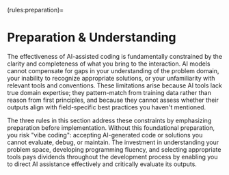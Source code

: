 (rules:preparation)=
# Preparation & Understanding

The effectiveness of AI-assisted coding is fundamentally constrained by the clarity and completeness of what you bring to the interaction. AI models cannot compensate for gaps in your understanding of the problem domain, your inability to recognize appropriate solutions, or your unfamiliarity with relevant tools and conventions. These limitations arise because AI tools lack true domain expertise; they pattern-match from training data rather than reason from first principles, and because they cannot assess whether their outputs align with field-specific best practices you haven't mentioned.

The three rules in this section address these constraints by emphasizing preparation before implementation. Without this foundational preparation, you risk "vibe coding": accepting AI-generated code or solutions you cannot evaluate, debug, or maintain. The investment in understanding your problem space, developing programming fluency, and selecting appropriate tools pays dividends throughout the development process by enabling you to direct AI assistance effectively and critically evaluate its outputs.
